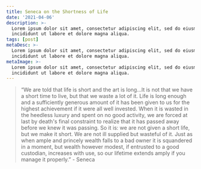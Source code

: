 ```yaml
---
title: Seneca on the Shortness of Life
date: '2021-04-06'
description: >-
  Lorem ipsum dolor sit amet, consectetur adipiscing elit, sed do eiusmod tempor
  incididunt ut labore et dolore magna aliqua.
tags: [post]
metaDesc: >-
  Lorem ipsum dolor sit amet, consectetur adipiscing elit, sed do eiusmod tempor
  incididunt ut labore et dolore magna aliqua.
metaImage: >-
  Lorem ipsum dolor sit amet, consectetur adipiscing elit, sed do eiusmod tempor
  incididunt ut labore et dolore magna aliqua.
---
```

> “We are told that life is short and the art is long...It is not that we have a short time to live, but that we waste a lot of it. Life is long enough and a sufficiently generous amount of it has been given to us for the highest achievement if it were all well invested. When it is wasted in the heedless luxury and spent on no good activity, we are forced at last by death's final constraint to realize that it has passed away before we knew it was passing. So it is: we are not given a short life, but we make it short. We are not ill supplied but wasteful of it. Just as when ample and princely wealth falls to a bad owner it is squandered in a moment, but wealth however modest, if entrusted to a good custodian, increases with use, so our lifetime extends amply if you manage it properly.” - Seneca
